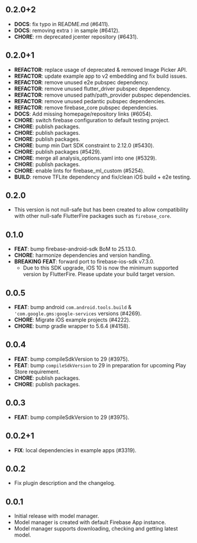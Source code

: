 ## 0.2.0+2

 - **DOCS**: fix typo in README.md (#6411).
 - **DOCS**: removing extra `)` in sample (#6412).
 - **CHORE**: rm deprecated jcenter repository (#6431).

## 0.2.0+1

 - **REFACTOR**: replace usage of deprecated & removed Image Picker API.
 - **REFACTOR**: update example app to v2 embedding and fix build issues.
 - **REFACTOR**: remove unused e2e pubspec dependency.
 - **REFACTOR**: remove unused flutter_driver pubspec dependency.
 - **REFACTOR**: remove unused path/path_provider pubspec dependencies.
 - **REFACTOR**: remove unused pedantic pubspec dependencies.
 - **REFACTOR**: remove firebase_core pubspec dependencies.
 - **DOCS**: Add missing homepage/repository links (#6054).
 - **CHORE**: switch firebase configuration to default testing project.
 - **CHORE**: publish packages.
 - **CHORE**: publish packages.
 - **CHORE**: publish packages.
 - **CHORE**: bump min Dart SDK constraint to 2.12.0 (#5430).
 - **CHORE**: publish packages (#5429).
 - **CHORE**: merge all analysis_options.yaml into one (#5329).
 - **CHORE**: publish packages.
 - **CHORE**: enable lints for firebase_ml_custom (#5254).
 - **BUILD**: remove TFLite dependency and fix/clean iOS build + e2e testing.

## 0.2.0

 - This version is not null-safe but has been created to allow compatibility with other null-safe FlutterFire packages such as `firebase_core`.

## 0.1.0

 - **FEAT**: bump firebase-android-sdk BoM to 25.13.0.
 - **CHORE**: harmonize dependencies and version handling.
 - **BREAKING** **FEAT**: forward port to firebase-ios-sdk v7.3.0.
   - Due to this SDK upgrade, iOS 10 is now the minimum supported version by FlutterFire. Please update your build target version.

## 0.0.5

 - **FEAT**: bump android `com.android.tools.build` & `'com.google.gms:google-services` versions (#4269).
 - **CHORE**: Migrate iOS example projects (#4222).
 - **CHORE**: bump gradle wrapper to 5.6.4 (#4158).

## 0.0.4

 - **FEAT**: bump compileSdkVersion to 29 (#3975).
 - **FEAT**: bump `compileSdkVersion` to 29 in preparation for upcoming Play Store requirement.
 - **CHORE**: publish packages.
 - **CHORE**: publish packages.

## 0.0.3

 - **FEAT**: bump compileSdkVersion to 29 (#3975).

## 0.0.2+1

 - **FIX**: local dependencies in example apps (#3319).

## 0.0.2

* Fix plugin description and the changelog.

## 0.0.1

* Initial release with model manager.
* Model manager is created with default Firebase App instance.
* Model manager supports downloading, checking and getting latest model.
